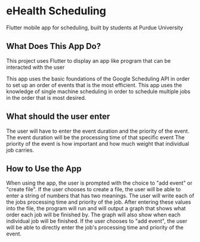 # eHealth Scheduling

Flutter mobile app for scheduling, built by students at Purdue University

## What Does This App Do?

This project uses Flutter to display an app like program that can be interacted with the user

This app uses the basic foundations of the Google Scheduling API in order to set up an order of events that is the most efficient. This app uses the knowledge of single machine scheduling in order to schedule multiple jobs in the order that is most desired. 

## What should the user enter

The user will have to enter the event duration and the priority of the event. 
The event duration will be the processing time of that specific event
The priority of the event is how important and how much weight that individual job carries.

## How to Use the App
When using the app, the user is prompted with the choice to "add event" or "create file".
If the user chooses to create a file, the user will be able to enter a string of numbers that has two meanings. The user will write each of the jobs processing time and priority of the job. After entering these values into the file, the program will run and will output a graph that shows what order each job will be finished by. The graph will also show when each individual job will be finished.
If the user chooses to "add event", the user will be able to directly enter the job's processing time and priority of the event. 
